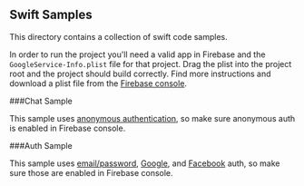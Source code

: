Swift Samples
-----

This directory contains a collection of swift code samples. 

In order to run the project you'll need a valid app in Firebase and 
the `GoogleService-Info.plist` file for that project. Drag the plist into the 
project root and the project should build correctly. Find more instructions
and download a plist file from the [Firebase console](https://console.firebase.google.com). 

###Chat Sample

This sample uses [anonymous authentication](https://firebase.google.com/docs/auth/ios/anonymous-auth),
so make sure anonymous auth is enabled in Firebase console.

###Auth Sample

This sample uses [email/password](https://firebase.google.com/docs/auth/ios/password-auth), 
[Google](https://firebase.google.com/docs/auth/ios/google-signin), 
and [Facebook](https://firebase.google.com/docs/auth/ios/facebook-login) 
auth, so make sure those are enabled in Firebase console.

